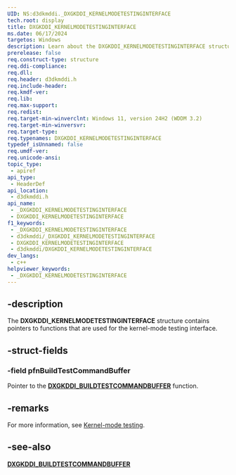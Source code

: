 ```yaml
---
UID: NS:d3dkmddi._DXGKDDI_KERNELMODETESTINGINTERFACE
tech.root: display
title: DXGKDDI_KERNELMODETESTINGINTERFACE
ms.date: 06/17/2024
targetos: Windows
description: Learn about the DXGKDDI_KERNELMODETESTINGINTERFACE structure.
prerelease: false
req.construct-type: structure
req.ddi-compliance: 
req.dll: 
req.header: d3dkmddi.h
req.include-header: 
req.kmdf-ver: 
req.lib: 
req.max-support: 
req.redist: 
req.target-min-winverclnt: Windows 11, version 24H2 (WDDM 3.2)
req.target-min-winversvr: 
req.target-type: 
req.typenames: DXGKDDI_KERNELMODETESTINGINTERFACE
typedef_isUnnamed: false
req.umdf-ver: 
req.unicode-ansi: 
topic_type:
 - apiref
api_type:
 - HeaderDef
api_location:
 - d3dkmddi.h
api_name:
 - _DXGKDDI_KERNELMODETESTINGINTERFACE
 - DXGKDDI_KERNELMODETESTINGINTERFACE
f1_keywords:
 - _DXGKDDI_KERNELMODETESTINGINTERFACE
 - d3dkmddi/_DXGKDDI_KERNELMODETESTINGINTERFACE
 - DXGKDDI_KERNELMODETESTINGINTERFACE
 - d3dkmddi/DXGKDDI_KERNELMODETESTINGINTERFACE
dev_langs:
 - c++
helpviewer_keywords:
 - _DXGKDDI_KERNELMODETESTINGINTERFACE
---
```


## -description

The **DXGKDDI_KERNELMODETESTINGINTERFACE** structure contains pointers to functions that are used for the kernel-mode testing interface.

## -struct-fields

### -field pfnBuildTestCommandBuffer

Pointer to the [**DXGKDDI_BUILDTESTCOMMANDBUFFER**](nc-d3dkmddi-dxgkddi_buildtestcommandbuffer.md) function.

## -remarks

For more information, see [Kernel-mode testing](/windows-hardware/drivers/display/kernel-mode-testing).

## -see-also

[**DXGKDDI_BUILDTESTCOMMANDBUFFER**](nc-d3dkmddi-dxgkddi_buildtestcommandbuffer.md)
